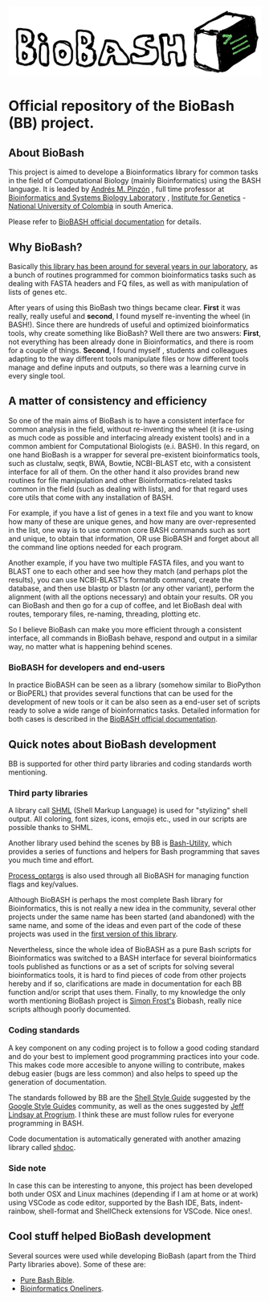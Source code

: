 ![](web/biobash_logo.png) 

# Official repository of the BioBash (BB) project.

## About BioBash
This project is aimed to develope a Bioinformatics library for common tasks in the field of Computational Biology (mainly Bioinformatics) using the BASH language.
It is leaded by [Andrés M. Pinzón](https://www.researchgate.net/profile/Andres-Pinzon-13/research) , full time professor at [Bioinformatics and Systems Biology Laboratory](https://gibbslab.github.io/) , [Institute for Genetics](https://genetica.unal.edu.co/)  - [National University of Colombia](http://unal.edu.co/)  in south America. 

Please refer to [BioBASH official documentation](https://github.com/ampinzonv/BB2/wiki) for details.

## Why BioBash?
Basically [this library has been around for several years in our laboratory](https://github.com/gibbslab/biobash), as a bunch of routines programmed for common bioinformatics tasks such as dealing with FASTA headers and FQ files, as well as with manipulation of lists of genes etc.

After years of using this BioBash two things became clear. **First** it was really, really useful and **second**, I found myself re-inventing the wheel  (in BASH!).
Since there are hundreds of useful and optimized bioinformatics tools, why create something like BioBash? Well there are two answers: **First**, not everything has been already done in Bioinformatics, and there is room for a couple of things. **Second**, I found myself , students and  colleagues adapting to the way different tools manipulate files or how different tools manage and define inputs and outputs, so there was a learning curve in every single tool.

## A matter of consistency and efficiency
So one of the main aims of BioBash is to have a consistent interface for common analysis in the field, without re-inventing the wheel (it is re-using as much code as possible and interfacing already existent tools) and in a common ambient for Computational Biologists (e.i. BASH). 
In this regard, on one hand BioBash is a wrapper for several pre-existent bioinformatics tools, such as clustalw, seqtk, BWA, Bowtie, NCBI-BLAST etc, with a consistent interface for all of them. On the other hand it also provides brand new routines for file manipulation and other Bioinformatics-related tasks common in the field (such as dealing with lists), and for that regard uses core utils that come with any installation of BASH.

For example, if you have a list of genes in a text file and you want to know how many of these are unique genes, and how many are over-represented in the list, one way is to use common core BASH commands such as sort and unique, to obtain that information, OR use BioBASH and forget about all the command line options needed for each program.

Another example, if you have two multiple  FASTA files, and you want to BLAST one to each other and see how they match (and perhaps plot the results), you can use NCBI-BLAST's formatdb command, create the database, and then use blastp or blastn (or any other variant), perform the alignment (with all the options necessary) and obtain your results. OR you can BioBash and then go for a cup of coffee, and let BioBash deal with routes, temporary files, re-naming, threading, plotting  etc.

So I believe BioBash can make you more efficient through a consistent interface, all commands in BioBash behave, respond and output  in a similar way, no matter what is happening behind scenes.

### BioBASH for developers and end-users
In practice BioBASH can be seen as a library (somehow similar to BioPython or BioPERL) that provides several functions that can be used for the development of new tools or it can be also seen as a end-user set of scripts ready to solve a wide range of bioinformatics tasks. 
Detailed information for both cases is described in the [BioBASH official documentation](https://github.com/ampinzonv/BB2/wiki).

## Quick notes about BioBash development
BB is supported for  other third party libraries  and coding standards worth mentioning.

### Third party libraries
A library call [SHML](https://odb.github.io/shml/) (Shell Markup Language) is used for "stylizing" shell output. All coloring, font sizes, icons, emojis etc., used in our scripts are possible thanks to SHML.

Another library used behind the scenes by BB is [Bash-Utility](https://github.com/labbots/bash-utility), which provides a series of functions and helpers for Bash programming that saves you much time and effort.

[Process_optargs](https://sr.ht/~tpapastylianou/process_optargs/) is also used through all BioBASH for managing function flags and key/values.

Although BioBASH is perhaps the most complete Bash library for Bioinformatics, this is not really a new idea in the community, several other projects under the same name has been started (and abandoned) with the same name, and some of the ideas and even part of the code of these projects was used in the [first version of this library](https://github.com/gibbslab/biobash). 

Nevertheless, since the whole idea of BioBASH as a pure Bash scripts for Bioinformatics was switched to a BASH interface for several bioinformatics tools published as functions or as a set of scripts for solving several bioinformatics tools, it is hard to find pieces of code from other projects hereby and if so, clarifications are made in documentation for each BB function and/or script that uses them. Finally, to my knowledge  the only worth mentioning BioBash project is [Simon Frost's](https://github.com/sdwfrost/biobash) Biobash, really nice scripts although poorly documented. 


### Coding standards
A key component on any coding  project is to follow a good coding standard and do your best to implement good programming practices into your code. This makes code more accesible to anyone willing to contribute, makes debug easier (bugs are less common) and also helps to speed up the generation of documentation.

The standards followed by BB are the [Shell Style Guide](https://google.github.io/styleguide/shellguide.html)  suggested by the [Google Style Guides](https://google.github.io/styleguide/) community, as well as the ones suggested by [Jeff Lindsay at Progrium](https://github.com/progrium/bashstyle). I think these are must follow rules for everyone programming in BASH.

Code documentation is automatically generated with another amazing library called [shdoc](https://github.com/reconquest/shdoc).

### Side note
In case this can be interesting to anyone, this project has been developed both under OSX and Linux machines (depending if I am at home or at work) using VSCode as code editor, supported by the Bash IDE, Bats, indent-rainbow, shell-format and ShellCheck extensions for VSCode. Nice ones!.

## Cool stuff helped BioBash development
Several sources were used while developing BioBash (apart from the Third Party libraries above). Some of these are:

* [Pure Bash Bible](https://github.com/dylanaraps/pure-bash-bible).
* [Bioinformatics Oneliners](https://github.com/stephenturner/oneliners).













